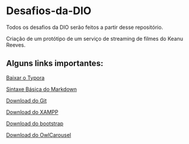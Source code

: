 # Desafios-da-DIO
Todos os desafios da DIO serão feitos a partir desse repositório.

Criação de um protótipo de um serviço de streaming de filmes do Keanu Reeves. 

## Alguns links importantes:

[Baixar o Typora](https://typora.io)

[Sintaxe Básica do Markdown](https://www.markdownguide.org/basic-syntax/)

[Download do Git](https://git-scm.com/download/win)

[Download do XAMPP](https://www.apachefriends.org/pt_br/index.html)

[Download do bootstrap](https://getbootstrap.com)

[Download do OwlCarousel](https://owlcarousel2.github.io/OwlCarousel2/)
